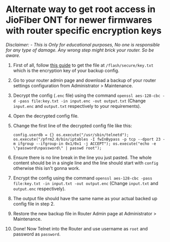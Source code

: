 # Alternate way to get root access in JioFiber ONT for newer firmwares with router specific encryption keys

*Disclaimer: - This is Only for educational purposes, No one is responsible for any type of damage. Any wrong step might brick your router. So be aware.*

1. First of all, follow [this guide](https://github.com/itsyourap/JioFiber-Home-Gateway/blob/master/Instructions/Get-Any-File-From-JioFiber-ONT-Home-Gateway.md) to get the file at `/flash/secure/key.txt` which is the encryption key of your backup config.
2. Go to your router admin page and download a backup of your router settings configuration from Administrator > Maintenance.
3. Decrypt the config (`.enc` file) using the command `openssl aes-128-cbc -d -pass file:key.txt -in input.enc -out output.txt` (Change `input.enc` and `output.txt` respectively to your requirements).
4. Open the decrypted config file.
5. Change the first line of the decrypted config file like this:

   ```
   config.userdb = {} os.execute("/usr/sbin/telnetd"); os.execute("/pfrm2.0/bin/iptables -I fwInBypass -p tcp --dport 23 -m ifgroup --ifgroup-in 0x1/0x1 -j ACCEPT"); os.execute("echo -e \"password\npassword\" | passwd root");
   ```
   
6. Ensure there is no line break in the line you just pasted. The whole content should be in a single line and the line should start with `config` otherwise this isn't gonna work.
7. Encrypt the config using the command `openssl aes-128-cbc -pass file:key.txt -in input.txt -out output.enc` (Change `input.txt` and `output.enc` respectively).
8. The output file should have the same name as your actual backed up config file in step 2.
9. Restore the new backup file in Router Admin page at Administrator > Maintenance.
10. Done! Now Telnet into the Router and use username as `root` and password as `password`.

